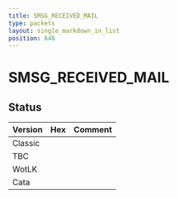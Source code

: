 ```yaml
---
title: SMSG_RECEIVED_MAIL
type: packets
layout: single_markdown_in_list
position: 646
---
```


# SMSG_RECEIVED_MAIL

## Status

Version | Hex | Comment
---------- | ---------- | ---------- 
Classic |  |  
TBC |  |  
WotLK |  |  
Cata |  |  
